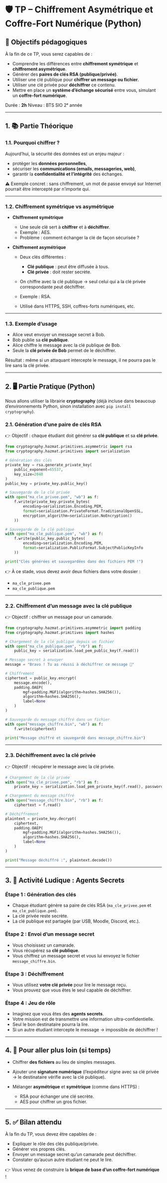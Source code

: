 # 🛡️ TP – Chiffrement Asymétrique et Coffre-Fort Numérique (Python)

## 🎯 Objectifs pédagogiques

À la fin de ce TP, vous serez capables de :

* Comprendre les différences entre **chiffrement symétrique** et **chiffrement asymétrique**.
* Générer des **paires de clés RSA (publique/privée)**.
* Utiliser une clé publique pour **chiffrer un message ou fichier**.
* Utiliser une clé privée pour **déchiffrer** ce contenu.
* Mettre en place un **système d’échange sécurisé** entre vous, simulant un **coffre-fort numérique**.

Durée : **2h**
Niveau : BTS SIO 2ᵉ année

---

## 1. 📚 Partie Théorique

### 1.1. Pourquoi chiffrer ?

Aujourd’hui, la sécurité des données est un enjeu majeur :

* protéger les **données personnelles**,
* sécuriser les **communications (emails, messageries, web)**,
* garantir la **confidentialité et l’intégrité** des échanges.

⚠️ Exemple concret : sans chiffrement, un mot de passe envoyé sur Internet pourrait être intercepté par n’importe qui.

---

### 1.2. Chiffrement symétrique vs asymétrique

* **Chiffrement symétrique**

  * Une seule clé sert à **chiffrer** et à **déchiffrer**.
  * Exemple : AES.
  * Problème : comment échanger la clé de façon sécurisée ?

* **Chiffrement asymétrique**

  * Deux clés différentes :

    * **Clé publique** : peut être diffusée à tous.
    * **Clé privée** : doit rester secrète.
  * On chiffre avec la clé publique → seul celui qui a la clé privée correspondante peut déchiffrer.
  * Exemple : RSA.
  * Utilisé dans HTTPS, SSH, coffres-forts numériques, etc.

---

### 1.3. Exemple d’usage

* Alice veut envoyer un message secret à Bob.
* Bob publie sa **clé publique**.
* Alice chiffre le message avec la clé publique de Bob.
* Seule la **clé privée de Bob** permet de le déchiffrer.

Résultat : même si un attaquant intercepte le message, il ne pourra pas le lire sans la clé privée.

---

## 2. 🖥️ Partie Pratique (Python)

Nous allons utiliser la librairie **cryptography** (déjà incluse dans beaucoup d’environnements Python, sinon installation avec `pip install cryptography`).

### 2.1. Génération d’une paire de clés RSA

👉 Objectif : chaque étudiant doit générer sa **clé publique** et sa **clé privée**.

```python
from cryptography.hazmat.primitives.asymmetric import rsa
from cryptography.hazmat.primitives import serialization

# Génération des clés
private_key = rsa.generate_private_key(
    public_exponent=65537,
    key_size=2048
)
public_key = private_key.public_key()

# Sauvegarde de la clé privée
with open("ma_cle_privee.pem", "wb") as f:
    f.write(private_key.private_bytes(
        encoding=serialization.Encoding.PEM,
        format=serialization.PrivateFormat.TraditionalOpenSSL,
        encryption_algorithm=serialization.NoEncryption()
    ))

# Sauvegarde de la clé publique
with open("ma_cle_publique.pem", "wb") as f:
    f.write(public_key.public_bytes(
        encoding=serialization.Encoding.PEM,
        format=serialization.PublicFormat.SubjectPublicKeyInfo
    ))

print("Clés générées et sauvegardées dans des fichiers PEM !")
```

👉 À ce stade, vous devez avoir deux fichiers dans votre dossier :

* `ma_cle_privee.pem`
* `ma_cle_publique.pem`

---

### 2.2. Chiffrement d’un message avec la clé publique

👉 Objectif : chiffrer un message pour un camarade.

```python
from cryptography.hazmat.primitives.asymmetric import padding
from cryptography.hazmat.primitives import hashes

# Chargement de la clé publique depuis un fichier
with open("ma_cle_publique.pem", "rb") as f:
    public_key = serialization.load_pem_public_key(f.read())

# Message secret à envoyer
message = "Bravo ! Tu as réussi à déchiffrer ce message 🔐"

# Chiffrement
ciphertext = public_key.encrypt(
    message.encode(),
    padding.OAEP(
        mgf=padding.MGF1(algorithm=hashes.SHA256()),
        algorithm=hashes.SHA256(),
        label=None
    )
)

# Sauvegarde du message chiffré dans un fichier
with open("message_chiffre.bin", "wb") as f:
    f.write(ciphertext)

print("Message chiffré et sauvegardé dans message_chiffre.bin")
```

---

### 2.3. Déchiffrement avec la clé privée

👉 Objectif : récupérer le message avec la clé privée.

```python
# Chargement de la clé privée
with open("ma_cle_privee.pem", "rb") as f:
    private_key = serialization.load_pem_private_key(f.read(), password=None)

# Chargement du message chiffré
with open("message_chiffre.bin", "rb") as f:
    ciphertext = f.read()

# Déchiffrement
plaintext = private_key.decrypt(
    ciphertext,
    padding.OAEP(
        mgf=padding.MGF1(algorithm=hashes.SHA256()),
        algorithm=hashes.SHA256(),
        label=None
    )
)

print("Message déchiffré :", plaintext.decode())
```

---

## 3. 🎲 Activité Ludique : Agents Secrets

### Étape 1 : Génération des clés

* Chaque étudiant génère sa paire de clés RSA (`ma_cle_privee.pem` et `ma_cle_publique.pem`).
* La clé privée reste secrète.
* La clé publique est partagée (par USB, Moodle, Discord, etc.).

### Étape 2 : Envoi d’un message secret

* Vous choisissez un camarade.
* Vous récupérez sa **clé publique**.
* Vous chiffrez un message secret et vous lui envoyez le fichier `message_chiffre.bin`.

### Étape 3 : Déchiffrement

* Vous utilisez **votre clé privée** pour lire le message reçu.
* Vous prouvez que vous êtes le seul capable de déchiffrer.

### Étape 4 : Jeu de rôle

* Imaginez que vous êtes des **agents secrets**.
* Votre mission est de transmettre une information ultra-confidentielle.
* Seul le bon destinataire pourra la lire.
* Si un autre étudiant intercepte le message → impossible de déchiffrer !

---

## 4. 🚀 Pour aller plus loin (si temps)

* Chiffrer **des fichiers** au lieu de simples messages.
* Ajouter une **signature numérique** (l’expéditeur signe avec sa clé privée → le destinataire vérifie avec la clé publique).
* Mélanger **asymétrique** et **symétrique** (comme dans HTTPS) :

  * RSA pour échanger une clé secrète.
  * AES pour chiffrer un gros fichier.

---

## 5. ✅ Bilan attendu

À la fin du TP, vous devez être capables de :

* Expliquer le rôle des clés publique/privée.
* Générer vos propres clés.
* Envoyer un message secret qu’un camarade peut déchiffrer.
* Constater qu’aucun autre étudiant ne peut le lire.

👉 Vous venez de construire la **brique de base d’un coffre-fort numérique** !
